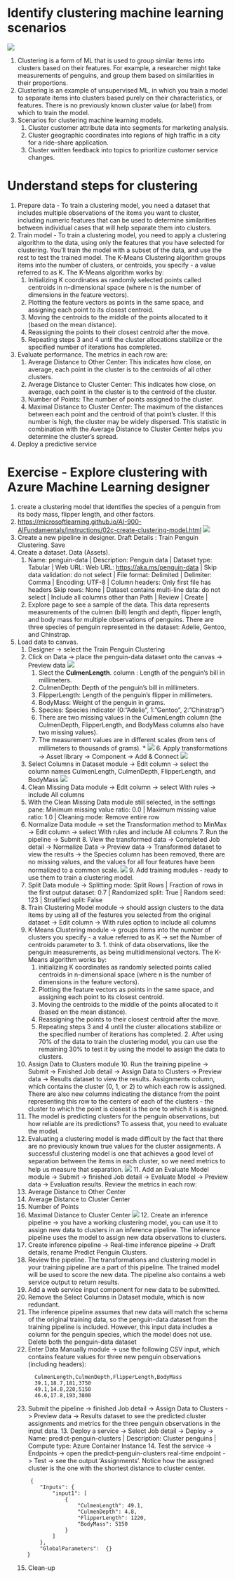 # Identify clustering machine learning scenarios
  ![](img/6/1.penguins.png)
  1. Clustering is a form of ML that is used to group similar items into clusters based on their features. For example, a researcher might take measurements of penguins, and group them based on similarities in their proportions.
  2. Clustering is an example of unsupervised ML, in which you train a model to separate items into clusters based purely on their characteristics, or features. There is no previously known cluster value (or label) from which to train the model.
  3. Scenarios for clustering machine learning models.
      1. Cluster customer attribute data into segments for marketing analysis.
      2. Cluster geographic coordinates into regions of high traffic in a city for a ride-share application.
      3. Cluster written feedback into topics to prioritize customer service changes.

# Understand steps for clustering
  1. Prepare data - To train a clustering model, you need a dataset that includes multiple observations of the items you want to cluster, including numeric features that can be used to determine similarities between individual cases that will help separate them into clusters.
  2. Train model - To train a clustering model, you need to apply a clustering algorithm to the data, using only the features that you have selected for clustering. You'll train the model with a subset of the data, and use the rest to test the trained model. The K-Means Clustering algorithm groups items into the number of clusters, or centroids, you specify - a value referred to as K. The K-Means algorithm works by:
      1. Initializing K coordinates as randomly selected points called centroids in n-dimensional space (where n is the number of dimensions in the feature vectors).
      2. Plotting the feature vectors as points in the same space, and assigning each point to its closest centroid.
      3. Moving the centroids to the middle of the points allocated to it (based on the mean distance).
      4. Reassigning the points to their closest centroid after the move.
      5. Repeating steps 3 and 4 until the cluster allocations stabilize or the specified number of iterations has completed.
  3. Evaluate performance. The metrics in each row are:
      1. Average Distance to Other Center: This indicates how close, on average, each point in the cluster is to the centroids of all other clusters.
      2. Average Distance to Cluster Center: This indicates how close, on average, each point in the cluster is to the centroid of the cluster.
      3. Number of Points: The number of points assigned to the cluster.
      4. Maximal Distance to Cluster Center: The maximum of the distances between each point and the centroid of that point’s cluster. If this number is high, the cluster may be widely dispersed. This statistic in combination with the Average Distance to Cluster Center helps you determine the cluster’s spread.
  4. Deploy a predictive service

# Exercise - Explore clustering with Azure Machine Learning designer
  1. create a clustering model that identifies the species of a penguin from its body mass, flipper length, and other factors.
  2. https://microsoftlearning.github.io/AI-900-AIFundamentals/instructions/02c-create-clustering-model.html
  ![](img/6/2.create-pipeline-help.png)
  3. Create a new pipeline in designer. Draft Details : Train Penguin Clustering. Save
  4. Create a dataset. Data (Assets).
      1. Name: penguin-data | Description: Penguin data | Dataset type: Tabular | Web URL:
Web URL: https://aka.ms/penguin-data | Skip data validation: do not select | File format: Delimited | Delimiter: Comma | Encoding: UTF-8 | Column headers: Only first file has headers
Skip rows: None | Dataset contains multi-line data: do not select | Include all columns other than Path | Review | Create | 
      2. Explore page to see a sample of the data. This data represents measurements of the culmen (bill) length and depth, flipper length, and body mass for multiple observations of penguins. There are three species of penguin represented in the dataset: Adelie, Gentoo, and Chinstrap.
  5. Load data to canvas. 
      1. Designer -> select the Train Penguin Clustering 
      2. Click on Data -> place the penguin-data dataset onto the canvas -> Preview data
          ![](img/6/3.penguin-visualization.png)
          1. Slect the <b>CulmenLength</b>. column : Length of the penguin’s bill in millimeters.
          2. CulmenDepth: Depth of the penguin’s bill in millimeters.
          3. FlipperLength: Length of the penguin’s flipper in millimeters.
          4. BodyMass: Weight of the penguin in grams.
          5. Species: Species indicator (0:”Adelie”, 1:”Gentoo”, 2:”Chinstrap”)
          6. There are two missing values in the CulmenLength column (the CulmenDepth, FlipperLength, and BodyMass columns also have two missing values).
          7. The measurement values are in different scales (from tens of millimeters to thousands of grams).
    * ![](img/6/6.dataset-normalize.png)
    6. Apply transformations -> Asset library -> Component -> Add & Connect
        ![](img/6/4.select-columns.png)
        1. Select Columns in Dataset module -> Edit column -> select the column names CulmenLength, CulmenDepth, FlipperLength, and BodyMass
        ![](img/6/5.normalize-columns.png)
        2. Clean Missing Data module -> Edit column -> select With rules -> include All columns
        3. With the Clean Missing Data module still selected, in the settings pane: Minimum missing value ratio: 0.0 | Maximum missing value ratio: 1.0 | Cleaning mode: Remove entire row
        4. Normalize Data module -> set the Transformation method to MinMax -> Edit column -> select With rules and include All columns
    7. Run the pipeline -> Submit
    8. View the transformed data -> Completed Job detail -> Normalize Data -> Preview data -> Transformed dataset to view the results -> the Species column has been removed, there are no missing values, and the values for all four features have been normalized to a common scale.
    ![](img/6/7.k-means.png)
    9. Add training modules - ready to use them to train a clustering model.
        1. Split Data module -> Splitting mode: Split Rows | Fraction of rows in the first output dataset: 0.7 | Randomized split: True | Random seed: 123 | Stratified split: False
        2. Train Clustering Model module -> should assign clusters to the data items by using all of the features you selected from the original dataset -> Edit column ->  With rules option to include all columns
        3. K-Means Clustering module -> groups items into the number of clusters you specify - a value referred to as K -> set the Number of centroids parameter to 3.
          1. think of data observations, like the penguin measurements, as being multidimensional vectors. The K-Means algorithm works by:
              1. initializing K coordinates as randomly selected points called centroids in n-dimensional space (where n is the number of dimensions in the feature vectors).
              2. Plotting the feature vectors as points in the same space, and assigning each point to its closest centroid.
              3. Moving the centroids to the middle of the points allocated to it (based on the mean distance).
              4. Reassigning the points to their closest centroid after the move.
              5. Repeating steps 3 and 4 until the cluster allocations stabilize or the specified number of iterations has completed.
          2. After using 70% of the data to train the clustering model, you can use the remaining 30% to test it by using the model to assign the data to clusters.
        4. Assign Data to Clusters module
    10. Run the training pipeline -> Submit -> Finished Job detail -> Assign Data to Clusters ->  Preview data -> Results dataset to view the results. Assignments column, which contains the cluster (0, 1, or 2) to which each row is assigned. There are also new columns indicating the distance from the point representing this row to the centers of each of the clusters - the cluster to which the point is closest is the one to which it is assigned.
        1. The model is predicting clusters for the penguin observations, but how reliable are its predictions? To assess that, you need to evaluate the model.
        2. Evaluating a clustering model is made difficult by the fact that there are no previously known true values for the cluster assignments. A successful clustering model is one that achieves a good level of separation between the items in each cluster, so we need metrics to help us measure that separation.
    ![](img/6/8.evaluate-cluster.png)
    11. Add an Evaluate Model module -> Submit -> finished Job detail -> Evaluate Model -> Preview data -> Evaluation results. Review the metrics in each row:
        1. Average Distance to Other Center
        2. Average Distance to Cluster Center
        3. Number of Points
        4. Maximal Distance to Cluster Center
    ![](img/6/9.inference-changes.png)
    12. Create an inference pipeline -> you have a working clustering model, you can use it to assign new data to clusters in an inference pipeline. The inference pipeline uses the model to assign new data observations to clusters.
        1. Create inference pipeline -> Real-time inference pipeline -> Draft details, rename Predict Penguin Clusters. 
        2. Review the pipeline. The transformations and clustering model in your training pipeline are a part of this pipeline. The trained model will be used to score the new data. The pipeline also contains a web service output to return results.
        3. Add a web service input component for new data to be submitted.
        4. Remove the Select Columns in Dataset module, which is now redundant.
        5. The inference pipeline assumes that new data will match the schema of the original training data, so the penguin-data dataset from the training pipeline is included. However, this input data includes a column for the penguin species, which the model does not use. Delete both the penguin-data dataset
        6. Enter Data Manually module -> use the following CSV input, which contains feature values for three new penguin observations (including headers):
            ``` mark
              CulmenLength,CulmenDepth,FlipperLength,BodyMass
              39.1,18.7,181,3750
              49.1,14.8,220,5150
              46.6,17.8,193,3800
            ```
        7. Submit the pipeline -> finished Job detail -> Assign Data to Clusters -> Preview data -> Results dataset to see the predicted cluster assignments and metrics for the three penguin observations in the input data.
    13. Deploy a service -> Select Job detail -> Deploy -> Name: predict-penguin-clusters | 
  Description: Cluster penguins | Compute type: Azure Container Instance
    14. Test the service -> Endpoints -> open the predict-penguin-clusters real-time endpoint -> Test -> see the output ‘Assignments’. Notice how the assigned cluster is the one with the shortest distance to cluster center.
      ``` mark
          {
             "Inputs": {
                 "input1": [
                     {
                         "CulmenLength": 49.1,
                         "CulmenDepth": 4.8,
                         "FlipperLength": 1220,
                         "BodyMass": 5150
                     }
                 ]
             },
             "GlobalParameters":  {}
         }
       ```
      15. Clean-up
